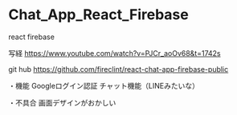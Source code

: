 # Chat_App_React_Firebase

react
firebase 

写経
https://www.youtube.com/watch?v=PJCr_aoOv68&t=1742s

git hub 
https://github.com/fireclint/react-chat-app-firebase-public

・機能
Googleログイン認証
チャット機能（LINEみたいな）

・不具合
画面デザインがおかしい
